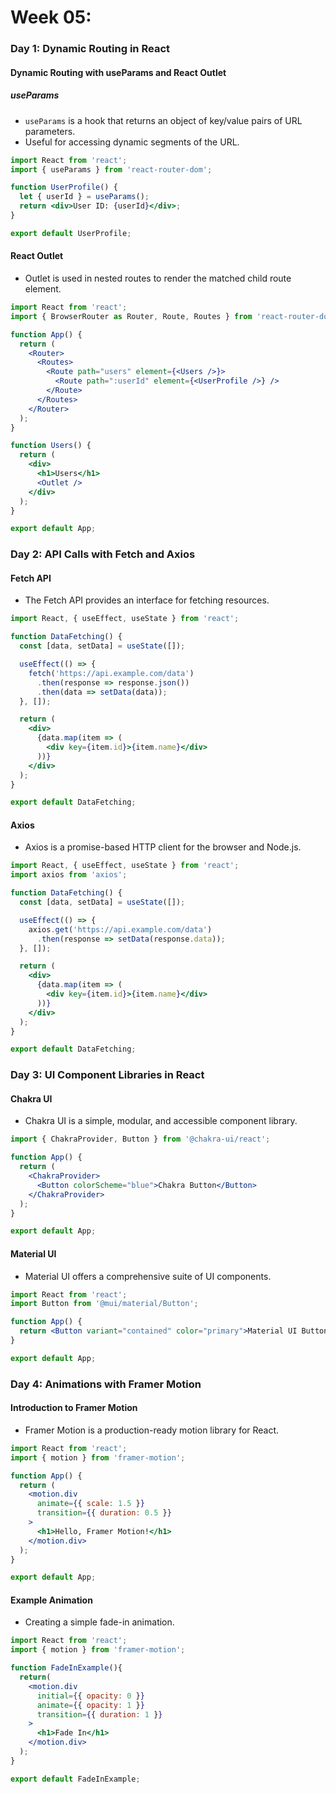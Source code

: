 # Week 05:

### Day 1: Dynamic Routing in React

#### Dynamic Routing with useParams and React Outlet

##### useParams
- `useParams` is a hook that returns an object of key/value pairs of URL parameters.
- Useful for accessing dynamic segments of the URL.

```jsx
import React from 'react';
import { useParams } from 'react-router-dom';

function UserProfile() {
  let { userId } = useParams();
  return <div>User ID: {userId}</div>;
}

export default UserProfile;
```
#### React Outlet
- Outlet is used in nested routes to render the matched child route element.
```jsx
import React from 'react';
import { BrowserRouter as Router, Route, Routes } from 'react-router-dom';

function App() {
  return (
    <Router>
      <Routes>
        <Route path="users" element={<Users />}>
          <Route path=":userId" element={<UserProfile />} />
        </Route>
      </Routes>
    </Router>
  );
}

function Users() {
  return (
    <div>
      <h1>Users</h1>
      <Outlet />
    </div>
  );
}

export default App;
```
### Day 2: API Calls with Fetch and Axios
#### Fetch API
- The Fetch API provides an interface for fetching resources.
```jsx
import React, { useEffect, useState } from 'react';

function DataFetching() {
  const [data, setData] = useState([]);

  useEffect(() => {
    fetch('https://api.example.com/data')
      .then(response => response.json())
      .then(data => setData(data));
  }, []);

  return (
    <div>
      {data.map(item => (
        <div key={item.id}>{item.name}</div>
      ))}
    </div>
  );
}

export default DataFetching;
```
#### Axios
- Axios is a promise-based HTTP client for the browser and Node.js.
```jsx
import React, { useEffect, useState } from 'react';
import axios from 'axios';

function DataFetching() {
  const [data, setData] = useState([]);

  useEffect(() => {
    axios.get('https://api.example.com/data')
      .then(response => setData(response.data));
  }, []);

  return (
    <div>
      {data.map(item => (
        <div key={item.id}>{item.name}</div>
      ))}
    </div>
  );
}

export default DataFetching;
```
### Day 3: UI Component Libraries in React
#### Chakra UI
- Chakra UI is a simple, modular, and accessible component library.
```jsx
import { ChakraProvider, Button } from '@chakra-ui/react';

function App() {
  return (
    <ChakraProvider>
      <Button colorScheme="blue">Chakra Button</Button>
    </ChakraProvider>
  );
}

export default App;
```
#### Material UI
- Material UI offers a comprehensive suite of UI components.
```jsx
import React from 'react';
import Button from '@mui/material/Button';

function App() {
  return <Button variant="contained" color="primary">Material UI Button</Button>;
}

export default App;
```

### Day 4: Animations with Framer Motion
#### Introduction to Framer Motion
- Framer Motion is a production-ready motion library for React.
```jsx
import React from 'react';
import { motion } from 'framer-motion';

function App() {
  return (
    <motion.div
      animate={{ scale: 1.5 }}
      transition={{ duration: 0.5 }}
    >
      <h1>Hello, Framer Motion!</h1>
    </motion.div>
  );
}

export default App;
```
#### Example Animation
- Creating a simple fade-in animation.
```jsx
import React from 'react';
import { motion } from 'framer-motion';

function FadeInExample(){
  return(
    <motion.div
      initial={{ opacity: 0 }}
      animate={{ opacity: 1 }}
      transition={{ duration: 1 }}
    >
      <h1>Fade In</h1>
    </motion.div>
  );
}

export default FadeInExample;
```



